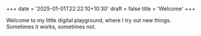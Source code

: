 +++
date = '2025-01-01T22:22:10+10:30'
draft = false
title = 'Welcome'
+++

Welcome to my little digital playground, where I try out new things. Sometimes it works, sometimes not.
